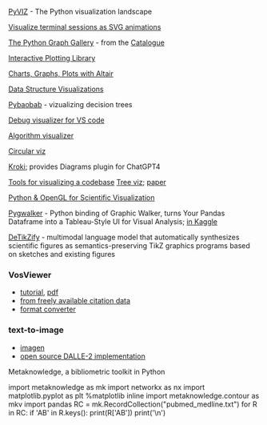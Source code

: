 [PyVIZ](https://pyviz.org/overviews/index.html) - The Python visualization landscape

[Visualize terminal sessions as SVG animations](https://github.com/nbedos/termtosvg)

[The Python Graph Gallery](https://python-graph-gallery.com/boxplot/) - from the [Catalogue ](https://datavizcatalogue.com/index.html)

[Interactive Plotting Library](https://github.com/JetBrains/lets-plot/blob/master/README_PYTHON.md)

[Charts, Graphs, Plots with Altair](https://tech.marksblogg.com/python-data-visualisation-charts-graphs-plots.html)

[Data Structure Visualizations](https://www.cs.usfca.edu/~galles/visualization/Algorithms.html)

[Pybaobab](https://gitlab.tue.nl/20040367/pybaobab) - vizualizing decision trees

[Debug visualizer for VS code](https://github.com/hediet/vscode-debug-visualizer)

[Algorithm visualizer](https://algorithms.laszlokorte.de/)

[Circular viz](https://github.com/moshi4/pyCirclize)

[Kroki](https://github.com/yuzutech/kroki); provides Diagrams plugin for ChatGPT4

[Tools for visualizing a codebase](https://lmy.medium.com/7-tools-for-visualizing-a-codebase-41b7cddb1a14)
[Tree viz](https://treevis.net/); [paper](https://ieeexplore.ieee.org/document/6056510)

[Python & OpenGL for Scientific Visualization](https://www.labri.fr/perso/nrougier/python-opengl/)

[Pygwalker](https://github.com/Kanaries/pygwalker) - Python binding of Graphic Walker, turns Your Pandas Dataframe into a Tableau-Style UI for Visual Analysis; [in Kaggle](https://www.kaggle.com/asmdef/pygwalker-test)

[DeTikZify](https://github.com/potamides/DeTikZify) - multimodal language model that automatically synthesizes scientific figures as semantics-preserving TikZ graphics programs based on sketches and existing figures

### VosViewer
+ [tutorial](https://seinecle.github.io/vosviewer-tutorials/generated-html/importing-en.html), [pdf](https://seinecle.github.io/vosviewer-tutorials/generated-pdf/importing-en.pdf)
+ [from freely available citation data](https://www.cwts.nl/blog?article=n-r2r294)
+ [format converter](https://nocodefunctions.com/networkconverter/network_format_converter.html)

### text-to-image
+ [imagen](https://gweb-research-imagen.appspot.com/)
+ [open source DALLE-2 implementation](https://github.com/lucidrains/DALLE2-pytorch)


Metaknowledge, a bibliometric toolkit in Python

import metaknowledge as mk
import networkx as nx
import matplotlib.pyplot as plt
%matplotlib inline
import metaknowledge.contour as mkv
import pandas
RC = mk.RecordCollection("pubmed_medline.txt")
for R in RC:
  if 'AB' in R.keys():
  print(R['AB'])
  print('\n')


